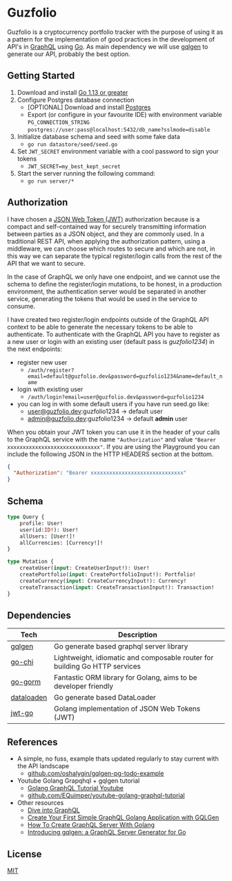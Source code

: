 # Guzfolio
Guzfolio is a cryptocurrency portfolio tracker with the purpose of using it as a pattern for the implementation of good 
practices in the development of API's in [GraphQL](https://graphql.org) using [Go](https://golang.org). 
As main dependency we will use [gqlgen](https://gqlgen.com) to generate our API, probably the best option.

## Getting Started
1. Download and install [Go 1.13 or greater](https://golang.org/doc/install)
2. Configure Postgres database connection
    - [OPTIONAL] Download and install [Postgres](https://www.postgresqltutorial.com/install-postgresql/)
    - Export (or configure in your favourite IDE) with environment variable `PG_CONNECTION_STRING`  
    `postgres://user:pass@localhost:5432/db_name?sslmode=disable`
3. Initialize database schema and seed with some fake data
    - `go run datastore/seed/seed.go`
4. Set `JWT_SECRET` environment variable with a cool password to sign your tokens
    - `JWT_SECRET=my_best_kept_secret` 
4. Start the server running the following command:
    - `go run server/*`

## Authorization
I have chosen a [JSON Web Token (JWT)](https://jwt.io/introduction/) authorization because is a compact and 
self-contained way for securely transmitting information between parties as a JSON object, and they are commonly used. 
In a traditional REST API, when applying the authorization pattern, using a middleware, we can choose which routes 
to secure and which are not, in this way we  can separate the typical register/login calls from the rest of the API 
that we want to secure.

In the case of GraphQL we only have one endpoint, and we cannot use the schema to define the register/login mutations, 
to be honest, in a production environment, the authentication server would be separated in another service, generating 
the tokens that would be used in the service to consume.

I have created two register/login endpoints outside of the GraphQL API context to be able to generate the necessary 
tokens to be able to authenticate. To authenticate with the GraphQL API you have to register as a new user or login 
with an existing user (default pass is _guzfolio1234_) in the next endpoints:

- register new user
    - `/auth/register?email=default@guzfolio.dev&password=guzfolio1234&name=default_name`
- login with existing user 
    - `/auth/login?email=user@guzfolio.dev&password=guzfolio1234`
- you can log in with some default users if you have run seed.go like:
    - user@guzfolio.dev:guzfolio1234 -> default user
    - admin@guzfolio.dev:guzfolio1234 -> default **admin** user

When you obtain your JWT token you can use it in the header of your calls to the GraphQL service with the name 
`"Authorization"` and value `"Bearer xxxxxxxxxxxxxxxxxxxxxxxxxxxxxx"`. If you are using the Playground you can 
include the following JSON in the HTTP HEADERS section at the bottom.

```json
{
  "Authorization": "Bearer xxxxxxxxxxxxxxxxxxxxxxxxxxxxxx"
}
```

## Schema
```graphql
type Query {
    profile: User!
    user(id:ID!): User!
    allUsers: [User!]!
    allCurrencies: [Currency!]!
}

type Mutation {
    createUser(input: CreateUserInput!): User!
    createPortfolio(input: CreatePortfolioInput!): Portfolio!
    createCurrency(input: CreateCurrencyInput!): Currency!
    createTransaction(input: CreateTransactionInput!): Transaction!
}
```

## Dependencies
| **Tech**                                              | **Description**                                                            |
| ----------------------------------------------------  | -------------------------------------------------------------------------- |
| [gqlgen](https://github.com/99designs/gqlgen)         | Go generate based graphql server library                                   |
| [go-chi](https://github.com/go-chi/chi)               | Lightweight, idiomatic and composable router for building Go HTTP services |
| [go-gorm](https://github.com/go-gorm/gorm)            | Fantastic ORM library for Golang, aims to be developer friendly            |
| [dataloaden](https://github.com/vektah/dataloaden)    | Go generate based DataLoader                                               |
| [jwt-go](https://github.com/dgrijalva/jwt-go)         | Golang implementation of JSON Web Tokens (JWT)                             |

## References
- A simple, no fuss, example thats updated regularly to stay current with the API landscape
    - [github.com/oshalygin/gqlgen-pg-todo-example](https://github.com/oshalygin/gqlgen-pg-todo-example)
- Youtube Golang Grapqhql + gqlgen tutorial
    - [Golang GraphQL Tutorial Youtube](https://www.youtube.com/watch?v=A6lDNao00WQ&list=PLzQWIQOqeUSNwXcneWYJHUREAIucJ5UZn)
    - [github.com/EQuimper/youtube-golang-graphql-tutorial](https://github.com/EQuimper/youtube-golang-graphql-tutorial)
- Other resources
    - [Dive into GraphQL](https://medium.com/@ivan.corrales.solera/dive-into-graphql-9bfedf22e1a)
    - [Create Your First Simple GraphQL Golang Application with GQLGen](https://medium.com/@ktrilaksono/create-your-first-simple-graphql-golang-application-with-go-gqlgen-793e11dc5fc4)
    - [How To Create GraphQL Server With Golang](https://dev.to/glyphack/introduction-to-graphql-server-with-golang-1npk)
    - [Introducing gqlgen: a GraphQL Server Generator for Go](https://99designs.com.au/blog/engineering/gqlgen-a-graphql-server-generator-for-go/)

## License
[MIT](LICENSE)


